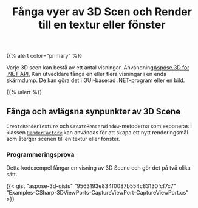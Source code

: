 ﻿---
title: Fånga vyer av 3D Scen och Render till en textur eller fönster
type: docs
weight: 20
url: /sv/net/capture-the-viewports-of-3d-scene-and-render-to-a-texture-or-window/
description: Varje 3D scen kan bestå av ett antal visningar. Med Aspose.3D for .NET API, utvecklare kan fånga en eller flera visningar i en enda skärmdump. De kan göra det i GUI-baserad .NET-program eller en bild.
---
{{% alert color="primary" %}}

Varje 3D scen kan bestå av ett antal visningar. Användning[Aspose.3D for .NET API](https://products.aspose.com/3d/net/), Kan utvecklare fånga en eller flera visningar i en enda skärmdump. De kan göra det i GUI-baserad .NET-program eller en bild.

{{% /alert %}}
## **Fånga och avlägsna synpunkter av 3D Scene**
`CreateRenderTexture` och `CreateRenderWindow`-metoderna som exponeras i klassen [`RenderFactory`](https://reference.aspose.com/3d/net/aspose.threed.render/renderfactory) kan användas för att skapa ett nytt renderingsmål. som återger scenen till en textur eller fönster.
### **Programmeringsprova**
Detta kodexempel fångar en visning av 3D Scene och gör det på två olika sätt.

{{< gist "aspose-3d-gists" "9563193e834f0087b554c83130fcf7c7" "Examples-CSharp-3DViewPorts-CaptureViewPort-CaptureViewPort.cs" >}}
